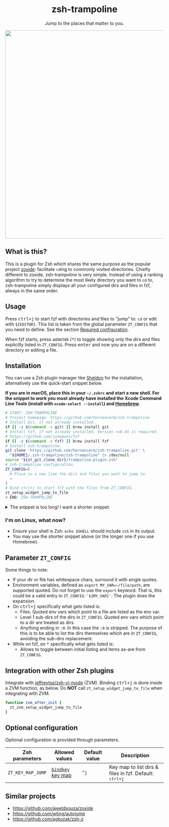 <div align=center>
  <h1>zsh-trampoline</h1>
  <p>Jump to the places that matter to you.</p>
  <a href="https://asciinema.org/a/u8NYrKF0RPmeCtzBAhDxdTvZh" target="_blank">
    <img width=660 src="https://asciinema.org/a/u8NYrKF0RPmeCtzBAhDxdTvZh.svg" />
  </a>
</div>

## What is this?

This is a plugin for Zsh which shares the same purpose as the popular project
[zoxide](https://github.com/ajeetdsouza/zoxide): facilitate `cd`ing to commonly visited
directories. Chiefly different to zoxide, zsh-trampoline is very simple. Instead of using
a ranking algorithm to try to determine the most likely directory you want to `cd` to,
zsh-trampoline simply displays all your configured dirs and files in fzf, always in the
same order.

## Usage

Press <kbd>ctrl+j</kbd> to start fzf with directories and files to "jump" to: `cd` or edit
with `${EDITOR}`. This list is taken from the global parameter `ZT_CONFIG` that you need
to define. See the section [Required configuration](#required-configuration).

When fzf starts, press asterisk (<kbd>*</kbd>) to toggle showing only the dirs and files
explicitly listed in `ZT_CONFIG`. Press <kbd>enter</kbd> and now you are on a different
directory or editing a file.

## Installation

You can use a Zsh plugin manager like [Sheldon](https://github.com/rossmacarthur/sheldon)
for the installation, alternatively use the quick-start snippet below.

**If you are in macOS, place this in your `~/.zshrc` and start a new shell. For the
snippet to work you must already have installed the Xcode Command Line Tools (install with
`xcode-select --install`) and [Homebrew](https://brew.sh/).**

```bash
# START: ZSH-TRAMPOLINE
# Project homepage: https://github.com/hernancerm/zsh-trampoline
# Install Git, if not already installed.
if [[ -z $(command -v git) ]] brew install git
# Install fzf, if not already installed. Version >=0.45 is required.
# https://github.com/junegunn/fzf
if [[ -z $(command -v fzf) ]] brew install fzf
# Install zsh-trampoline.
git clone 'https://github.com/hernancerm/zsh-trampoline.git' \
  "${HOME}/.zsh-trampoline/zsh-trampoline" 2> /dev/null
source "${zt_git_clone_dir}/trampoline.plugin.zsh"
# zsh-trampoline configuration.
ZT_CONFIG=(
  # Place in a new line the dirs and files you want to jump to.
  ~
)
# Bind ctrl+j to start fzf with the files from ZT_CONFIG.
zt_setup_widget_jump_to_file
# END: ZSH-TRAMPOLINE
```

<details>
  <summary>
    The snippet is too long! I want a shorter snippet.
  </summary>


**To use this snippet you should already have installed git and
[fzf](https://github.com/junegunn/fzf).**

```bash
# ZSH-TRAMPOLINE - https://github.com/hernancerm/zsh-trampoline
git clone 'https://github.com/hernancerm/zsh-trampoline.git' \
  "${HOME}/.zsh-trampoline/zsh-trampoline" 2> /dev/null
source "${zt_git_clone_dir}/trampoline.plugin.zsh"
ZT_CONFIG=(
  # Place in a new line the dirs and files you want to jump to.
  ~
)
zt_setup_widget_jump_to_file
```

</details>

### I'm on Linux, what now?

- Ensure your shell is Zsh: `echo $SHELL` should include `zsh` in its output.
- You may use the shorter snippet above (or the longer one if you use Homebrew).

## Parameter `ZT_CONFIG`

Some things to note:

- If your dir or file has whitespace chars, surround it with single quotes.
- Environment variables, defined as `export MY_VAR=~/file/path`, are supported quoted.
  Do not forget to use the `export` keyword. That is, this could be a valid entry in
  `ZT_CONFIG`: `'${MY_VAR}'`. The plugin does the expansion.
- On <kbd>ctrl+j</kbd> specifically what gets listed is:
  - Files. Quoted env vars which point to a file are listed as the env var.
  - Level 1 sub-dirs of the dirs in `ZT_CONFIG`. Quoted env vars which point to a dir are
    treated as dirs.
  - Anything ending in `:0`. In this case the `:0` is stripped. The purpose of this is to
    be able to list the dirs themselves which are in `ZT_CONFIG`, avoiding the sub-dirs
    replacement.
- While on fzf, on <kbd>*</kbd> specifically what gets listed is:
  - Allows to toggle between initial listing and items as-are from `ZT_CONFIG`.

## Integration with other Zsh plugins

Integrate with [jeffreytse/zsh-vi-mode](https://github.com/jeffreytse/zsh-vi-mode) (ZVM).
Binding <kbd>ctrl+j</kbd> is done inside a ZVM function, as below. Do **NOT** call
`zt_setup_widget_jump_to_file` when integrating with ZVM.

```bash
function zvm_after_init {
  zt_zvm_setup_widget_jump_to_file
}
```

## Optional configuration

Optional configuration is provided through parameters.

<table>
<thead>
<tr>
<th>Zsh parameters</th><th>Allowed values</th>
<th>Default value</th><th>Description</th>
</tr>
</thead>
<tbody>
<tr>
<td><code>ZT_KEY_MAP_JUMP</code></td>
<td>
<a href="https://github.com/rothgar/mastering-zsh/blob/master/docs/helpers/bindkey.md">
<code>bindkey</code> key map</a></td><td><code>^j</code></td>
<td>
Key map to list dirs & files in fzf. Default: <kbd>ctrl+j</kbd>
</td>
</tr>
</tbody>
</table>

## Similar projects

- <https://github.com/ajeetdsouza/zoxide>
- <https://github.com/wting/autojump>
- <https://github.com/agkozak/zsh-z>
